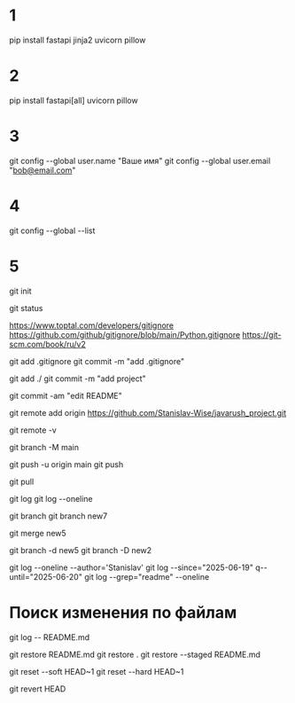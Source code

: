 # 1
pip install fastapi jinja2 uvicorn pillow

# 2
pip install fastapi[all] uvicorn pillow

# 3
git config --global user.name "Ваше имя"
git config --global user.email "bob@email.com"

# 4
git config --global --list

# 5
git init

git status

https://www.toptal.com/developers/gitignore
https://github.com/github/gitignore/blob/main/Python.gitignore
https://git-scm.com/book/ru/v2

git add .gitignore
git commit -m "add .gitignore"

git add ./
git commit -m "add project"

git commit -am "edit README"

git remote add origin https://github.com/Stanislav-Wise/javarush_project.git

git remote -v

git branch -M main

git push -u origin main
git push

git pull


git log
git log --oneline

git branch
git branch new7

git merge new5

git branch -d new5
git branch -D new2

git log --oneline --author='Stanislav'
git log --since="2025-06-19" q--until="2025-06-20"
git log --grep="readme" --oneline

# Поиск изменения по файлам
git log -- README.md

git restore README.md
git restore .
git restore --staged README.md

git reset --soft HEAD~1
git reset --hard HEAD~1

git revert HEAD
